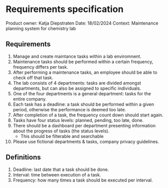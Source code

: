 # Requirements specification

Product owner: Katja Diepstraten
Date: 18/02/2024
Context: Maintenance planning system for chemistry lab

## Requirements

1. Manage and create maintance tasks within a lab enviromnent.
2. Maintenance tasks should be performed within a certain frequency, frequency differs per task.
3. After performing a maintenance tasks, an employee should be able to check off that task.
4. The lab consists of 4 departments: tasks are divided amongst departments, but can also be assigned to specific individuals.
5. One of the four departments is a general department: tasks for the entire company.
6. Each task has a deadline: a task should be performed within a given period, otherwise the performance is deemed too late.
7. After completion of a task, the frequency count down should start again.
8. Tasks have four status levels: planned, pending, too late, done.
9. There should be a dashboard per department presenting information about the progress of tasks (the status levels).
   - This should be filterable and searchable
10. Please use fictional departments & tasks, company privacy guidelines.

## Definitions

1. Deadline: last date that a task should be done.
2. Interval: time between execution of a task.
3. Frequency: how many times a task should be executed per interval.
